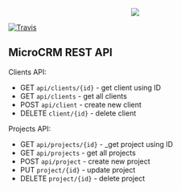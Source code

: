 <p align="center"><img src="https://laravel.com/assets/img/components/logo-laravel.svg"></p>

[![Travis](https://img.shields.io/travis/Nazar-zelpex/microCRM-REST-API-example-.svg)](https://travis-ci.org/Nazar-zelpex/microCRM-REST-API-example-)

## MicroCRM REST API

Clients API:
- GET `api/clients/{id}` - get client using ID
- GET `api/clients` - get all clients
- POST `api/client` - create new client
- DELETE `client/{id}` - delete client

Projects API:
- GET `api/projects/{id}` - _get project using ID
- GET `api/projects` - get all projects
- POST `api/project` - create new project
- PUT `project/{id}` - update project
- DELETE `project/{id}` - delete project
